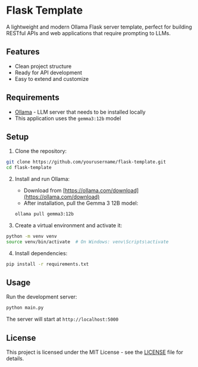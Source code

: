 # Flask Template

A lightweight and modern Ollama Flask server template, perfect for building RESTful APIs and web applications that require prompting to LLMs.

## Features

- Clean project structure
- Ready for API development
- Easy to extend and customize

## Requirements

- [Ollama](https://ollama.com/) - LLM server that needs to be installed locally
- This application uses the `gemma3:12b` model

## Setup

1. Clone the repository:
```bash
git clone https://github.com/yourusername/flask-template.git
cd flask-template
```

2. Install and run Ollama:
   - Download from [https://ollama.com/download](https://ollama.com/download)
   - After installation, pull the Gemma 3 12B model:
   ```bash
   ollama pull gemma3:12b
   ```

3. Create a virtual environment and activate it:
```bash
python -m venv venv
source venv/bin/activate  # On Windows: venv\Scripts\activate
```

4. Install dependencies:
```bash
pip install -r requirements.txt
```

## Usage

Run the development server:
```bash
python main.py
```

The server will start at `http://localhost:5000`

## License

This project is licensed under the MIT License - see the [LICENSE](LICENSE) file for details.
